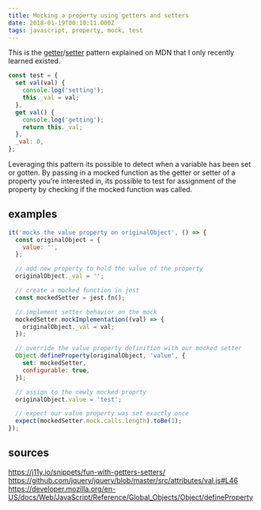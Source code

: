 ```yaml
---
title: Mocking a property using getters and setters
date: 2018-01-19T00:10:11.000Z
tags: javascript, property, mock, test
---
```


This is the [getter](https://developer.mozilla.org/en-US/docs/Web/JavaScript/Reference/Functions/get)/[setter](https://developer.mozilla.org/en-US/docs/Web/JavaScript/Reference/Functions/set) pattern explained on MDN that I only recently learned existed.

```javascript
const test = {
  set val(val) {
    console.log('setting');
    this._val = val;
  },
  get val() {
    console.log('getting');
    return this._val;
  },
  _val: 0,
};
```

Leveraging this pattern its possible to detect when a variable has been set or gotten. By passing in a mocked function as the getter or setter of a property you're interested in, its possible to test for assignment of the property by checking if the mocked function was called.

## examples

```javascript
it('mocks the value property on originalObject', () => {
  const originalObject = {
    value: '',
  };

  // add new property to hold the value of the property
  originalObject._val = '';

  // create a mocked function in jest
  const mockedSetter = jest.fn();

  // implement setter behavior on the mock
  mockedSetter.mockImplementation((val) => {
    originalObject._val = val;
  });

  // override the value property definition with our mocked setter
  Object.defineProperty(originalObject, 'value', {
    set: mockedSetter,
    configurable: true,
  });

  // assign to the newly mocked proprty
  originalObject.value = 'test';

  // expect our value property was set exactly once
  expect(mockedSetter.mock.calls.length).toBe(1);
});
```

## sources

https://j11y.io/snippets/fun-with-getters-setters/
https://github.com/jquery/jquery/blob/master/src/attributes/val.js#L46
https://developer.mozilla.org/en-US/docs/Web/JavaScript/Reference/Global_Objects/Object/defineProperty
